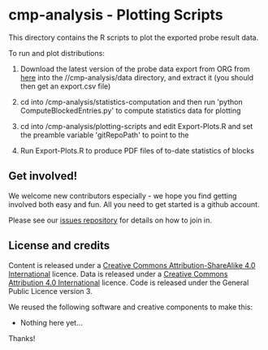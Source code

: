 cmp-analysis - Plotting Scripts
============

This directory contains the R scripts to plot the exported probe result data.

To run and plot distributions:

1. Download the latest version of the probe data export from ORG from [here](https://api.blocked.org.uk/data/export.csv.gz) into the /<local-git-repo>/cmp-analysis/data directory, and extract it (you should then get an export.csv file)

2. cd into <local-git-repo>/cmp-analysis/statistics-computation and then run 'python ComputeBlockedEntries.py' to compute statistics data for plotting

3. cd into <local-git-repo>/cmp-analysis/plotting-scripts and edit Export-Plots.R and set the preamble variable 'gitRepoPath' to point to the <local-git-repo>

4. Run Export-Plots.R to produce PDF files of to-date statistics of blocks

Get involved!
-------------

We welcome new contributors especially - we hope you find getting involved both easy and fun. All you need to get started is a github account.

Please see our [issues repository](https://github.com/openrightsgroup/cmp-issues) for details on how to join in.

License and credits
-------------------

Content is released under a [Creative Commons Attribution-ShareAlike 4.0 International](https://creativecommons.org/licenses/by-sa/4.0/) licence.
Data is released under a [Creative Commons Attribution 4.0 International](https://creativecommons.org/licenses/by/4.0/) licence.
Code is released under the General Public Licence version 3.

We reused the following software and creative components to make this:

- Nothing here yet...

Thanks!
